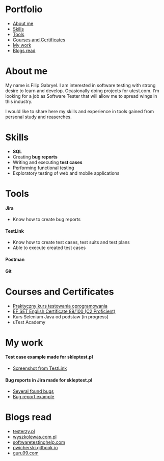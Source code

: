 # Portfolio

+ [About me](About-me)
+ [Skills](Skills)
+ [Tools](Tools)
+ [Courses and Certificates](Courses-and-Certificates)
+ [My work](My-work)
+ [Blogs read](Blogs-read)

# About me
My name is Filip Gabryel. I am interested in software testing with strong desire to learn and develop. Ocasionally doing projects for utest.com. I'm looking for a job as Software Tester that will allow me to spread wings in this industry.

I would like to share here my skills and experience in tools gained from personal study and reaserches.

# Skills
+ **SQL**
+ Creating **bug reports** 
+ Writing and executing **test cases**
+ Performing functional testing
+ Exploratory testing of web and mobile applications

# Tools
#### **Jira**   
 + Know how to create bug reports
#### **TestLink**   
+ Know how to create test cases, test suits and test plans   
+ Able to execute created test cases
#### **Postman**
#### **Git**

# Courses and Certificates
+ [Praktyczny kurs testowania oprogramowania](https://www.udemy.com/certificate/UC-71fd7403-60ec-4414-899c-d3d783957a4e/)     
+ [EF SET English Certificate 89/100 (C2 Proficient)](https://www.efset.org/cert/a5CfQW)
+ Kurs Selenium Java od podstaw (in progress)
+ uTest Academy

# My work

#### Test case example made for skleptest.pl
+ [Screenshot from TestLink](https://drive.google.com/file/d/14DcSRyGMhqqXn-Hn_goSE8FC97PEll18/view?usp=sharing)

#### Bug reports in Jira made for skleptest.pl
+ [Several found bugs](https://drive.google.com/file/d/1wWWpYikrcft48NfUBQwJgiGhvGR8T0_S/view?usp=sharing)
+ [Bug report example](https://drive.google.com/file/d/13vJzkBe9GqU69ODmctHlTsLndHYeX3cN/view?usp=sharing)



# Blogs read
+ [testerzy.pl](https://testerzy.pl)
+ [wyszkolewas.com.pl](https://www.wyszkolewas.com.pl)
+ [softwaretestinghelp.com](https://www.softwaretestinghelp.com)
+ [pwicherski.gitbook.io](https://pwicherski.gitbook.io/testowanie-oprogramowania/)
+ [guru99.com](https://www.guru99.com)
